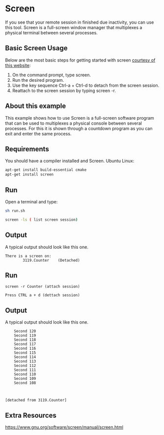 # Screen
If you see that your remote session in finished due inactivity, you can use this tool. Screen is a full-screen window manager that multiplexes a physical terminal between several processes.

## Basic Screen Usage
Below are the most basic steps for getting started with screen [courtesy of this website](https://linuxize.com/post/how-to-use-linux-screen/):

1. On the command prompt, type screen.
2. Run the desired program.
3. Use the key sequence Ctrl-a + Ctrl-d to detach from the screen session.
4. Reattach to the screen session by typing screen -r.

## About this example

This example shows how to use Screen is a full-screen software program that can be used to multiplexes a physical console between several processes. For this it is shown through a countdown program as you can exit and enter the same process.

## Requirements

You should have a compiler installed and Screen. Ubuntu Linux:

```bash
apt-get install build-essential cmake
apt-get install screen

```

## Run

Open a terminal and type:

```bash
sh run.sh

screen -ls ( list screen session)

```
## Output

A typical output should look like this one. 

```
There is a screen on:
        3119.Counter    (Detached)

```
## Run

```
screen -r Counter (attach session)

Press CTRL a + d (dettach session)

```
## Output

A typical output should look like this one. 

```
	Second 120
	Second 119
	Second 118
	Second 117 
	Second 116 
	Second 115 
	Second 114 
	Second 113 
	Second 112 
	Second 111 
	Second 110 
	Second 109 
	Second 108 



[detached from 3119.Counter]

```

## Extra Resources
https://www.gnu.org/software/screen/manual/screen.html
```
